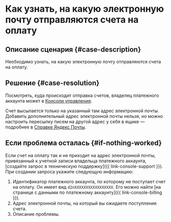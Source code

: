 # Как узнать, на какую электронную почту отправляются счета на оплату


## Описание сценария {#case-description}

Необходимо узнать, на какую электронную почту отправляются счета на оплату.

## Решение {#case-resolution}

Посмотреть, куда происходит отправка счетов, владелец платежного аккаунта может в [Консоли управления](https://console.yandex.cloud/settings).

Счет высылается только на указанный там адрес электронной почты. Добавить дополнительный адрес электронной почты нельзя, но можно настроить пересылку писем на другой адрес у себя в ящике — подробнее в [Справке Яндекс Почты](https://yandex.ru/support/mail/web/preferences/filters/forwarding.html).

## Если проблема осталась {#if-nothing-worked}

Если счет на оплату так и не приходит на адрес электронной почты, привязанный к учетной записи владельца платежного аккаунта, [создайте запрос в техническую поддержку]({{ link-console-support }}). При создании запроса укажите следующую информацию:

1. Идентификатор платежного аккаунта, по которому не поступает счет на оплату.  Он имеет вид `d2nXXXXXXXXXXXXXXXXX`.  Его можно найти [на странице с данными по платежному аккаунту]({{ link-console-billing }}).
1. Адрес электронной почты, на который вы ожидаете поступления счета.
1. Описание проблемы.
